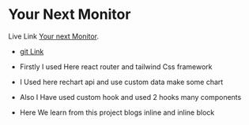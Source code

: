 # Your Next Monitor

Live Link [Your next Monitor]().

* [git Link](https://github.com/programming-hero-web-course-4/product-analysis-website-shagors)

* Firstly I used Here react router and tailwind Css framework

* I Used here rechart api and use custom data make some chart

* Also I Have used custom hook and used 2 hooks many components

* Here We learn from this project blogs inline and inline block